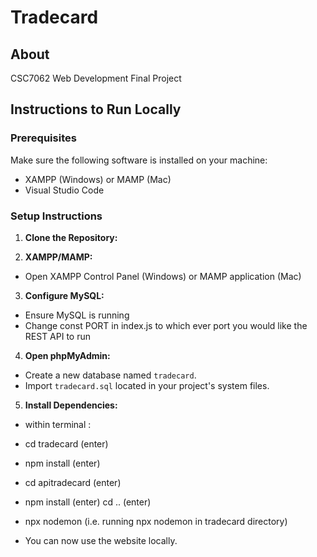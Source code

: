 # Tradecard

## About
CSC7062 Web Development Final Project

## Instructions to Run Locally

### Prerequisites
Make sure the following software is installed on your machine:
- XAMPP (Windows) or MAMP (Mac)
- Visual Studio Code

### Setup Instructions

1. **Clone the Repository:**
  
2. **XAMPP/MAMP:**
- Open XAMPP Control Panel (Windows) or MAMP application (Mac)

3. **Configure MySQL:**
- Ensure MySQL is running
- Change const PORT in index.js to which ever port you would like the REST API to run

4. **Open phpMyAdmin:**
- Create a new database named `tradecard`.
- Import `tradecard.sql` located in your project's system files.

5. **Install Dependencies:**
- within terminal :
- cd tradecard (enter)
- npm install (enter)
- cd apitradecard (enter)
- npm install (enter) cd .. (enter)
- npx nodemon (i.e. running npx nodemon in tradecard directory)

- You can now use the website locally.

